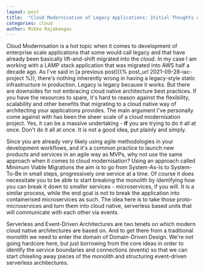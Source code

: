 ```yaml
---
layout: post
title:  "Cloud Modernisation of Legacy Applications: Initial Thoughts on Minimum Viable Migrations to Event-Driven Architectures"
categories: cloud
author: Mikko Rajakangas
---
```

Cloud Modernisation is a hot topic when it comes to
development of enterprise scale applications that some
would call legacy and that have already been basically
lift-and-shift migrated into the cloud. In my case I am
working with a LAMP stack application that was migrated
into AWS half a decade ago. As I've said in [a previous
post]({% post_url 2021-09-28-iac-project %}), there's
nothing inherently wrong in having a legacy-style static
infrastructure in production. Legacy is legacy because
it works. But there are downsides for not embracing
cloud native architecture best practices. <!--excerpt-->
If you have the resources to spare, it's hard to reason
against the flexibility, scalability and other benefits
that migrating to a cloud native way of architecting your
applications provides. The main argument I've personally
come against with has been the sheer scale of a cloud
modernisation project. Yes, it can be a massive
undertaking - **if** you are trying to do it all at
once. Don't do it all at once. It is not a good idea,
put plainly and simply.

Since you are already very likely using agile
methodologies in your development workflows, and it's
a common practice to launch new products and services
in an agile way as MVPs, why not use the same approach
when it comes to cloud modernisation? Using an approach
called Minimum Viable Migrations the aim is to go from
System-As-Is to System-To-Be in small steps,
progressively one service at a time. Of course it does
necessitate you to be able to start breaking the monolith
by identifying how you can break it down to smaller
services - microservices, if you will. It is a similar
process, while the end goal is not to break the application
into containerised microservices as such. The idea here
is to take those proto-microservices and turn them into
cloud native, serverless based units that will communicate
with each other via events.

Serverless and Event-Driven Architectures are two tenets
on which modern cloud native architectures are based on. And
to get there from a traditional monolith we need to enter
the domain of Domain-Driven Design. We're not going hardcore
here, but just borrowing from the core ideas in order to
identify the service boundaries and connections (events)
so that we can start chiseling away pieces of the monolith
and structuring event-driven serverless architectures.